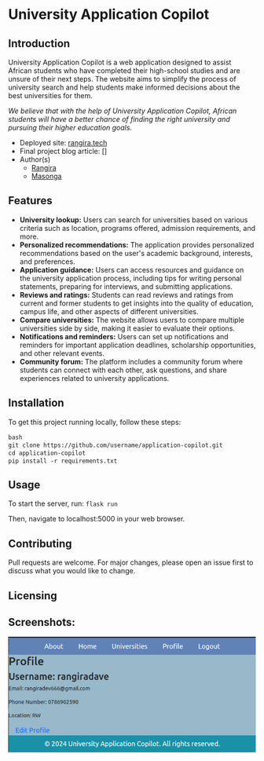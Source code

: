 # University Application Copilot

## Introduction

University Application Copilot is a web application designed to assist African students who have completed their high-school studies and are unsure of their next steps. The website aims to simplify the process of university search and help students make informed decisions about the best universities for them.

<em>We believe that with the help of University Application Copilot, African students will have a better chance of finding the right university and pursuing their higher education goals.</em>

- Deployed site: [rangira.tech](rangira.tech)
- Final project blog article: []
- Author(s)
    - [Rangira](github.com/Rangiradave)
    - [Masonga](github.com/Masongaprince222)

## Features

- **University lookup:** Users can search for universities based on various criteria such as location, programs offered, admission requirements, and more.
- **Personalized recommendations:** The application provides personalized recommendations based on the user's academic background, interests, and preferences.
- **Application guidance:** Users can access resources and guidance on the university application process, including tips for writing personal statements, preparing for interviews, and submitting applications.
- **Reviews and ratings:** Students can read reviews and ratings from current and former students to get insights into the quality of education, campus life, and other aspects of different universities.
- **Compare universities:** The website allows users to compare multiple universities side by side, making it easier to evaluate their options.
- **Notifications and reminders:** Users can set up notifications and reminders for important application deadlines, scholarship opportunities, and other relevant events.
- **Community forum:** The platform includes a community forum where students can connect with each other, ask questions, and share experiences related to university applications.

## Installation

To get this project running locally, follow these steps:

```
bash
git clone https://github.com/username/application-copilot.git
cd application-copilot
pip install -r requirements.txt
```

## Usage
To start the server, run:
`` flask run ``

Then, navigate to localhost:5000 in your web browser.

## Contributing
Pull requests are welcome. For major changes, please open an issue first to discuss what you would like to change.

## Licensing


## Screenshots:
![Alt Text](app/static/assets/profile.png)